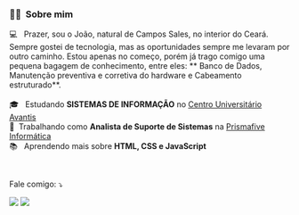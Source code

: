 <h3> 🙋‍♂️ &nbsp;Sobre mim </h3>

💻 &nbsp; Prazer, sou o João, natural de Campos Sales, no interior do Ceará. Sempre gostei de tecnologia, mas as oportunidades sempre me levaram por outro caminho. Estou apenas no começo, porém já trago comigo uma pequena bagagem de conhecimento, entre eles: ** Banco de Dados, Manutenção preventiva e corretiva do hardware e Cabeamento estruturado**.
<br/>
<br/>
🎓 &nbsp; Estudando **SISTEMAS DE INFORMAÇÃO** no <a href="https://uniavan.edu.br/">Centro Universitário Avantis</a>
<br/>
💼 &nbsp;Trabalhando como **Analista de Suporte de Sistemas** na <a href="https://prismafive.com.br/">Prismafive Informática</a>
<br/>
📚 &nbsp; Aprendendo mais sobre **HTML, CSS e JavaScript**

<br/>

<p align="left">
  Fale comigo: ⤵️
</p>

<p align="left">
  <a href="https://www.linkedin.com/in/joao-airton/">
  <img src="https://img.shields.io/badge/-Linkedin-0e76a8?style=flat-square&logo=Linkedin&logoColor=white&link=" /></a>

  <a href="https://api.whatsapp.com/send?phone=5547997289921">
  <img src="https://img.shields.io/badge/-WhatsApp-25d366?style=flat-square&labelColor=25d366&logo=whatsapp&logoColor=white&link=" /></a>
</p>  
